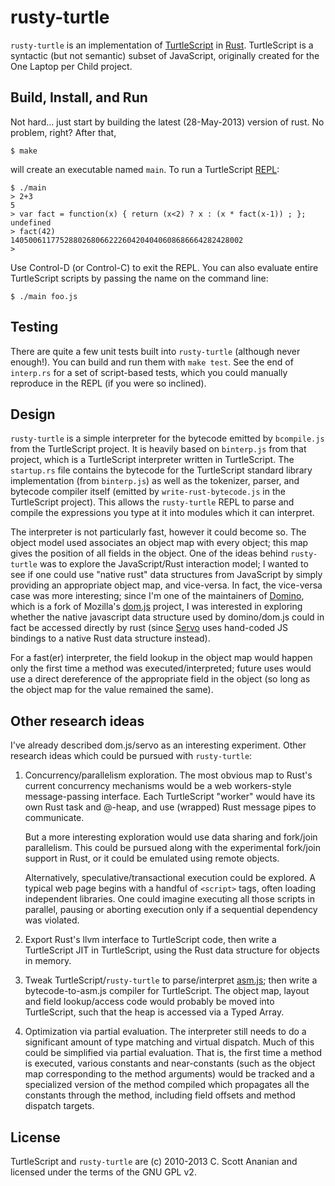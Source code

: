 # rusty-turtle

`rusty-turtle` is an implementation of
[TurtleScript](https://github.com/cscott/turtlescript) in
[Rust](http://www.rust-lang.org/).  TurtleScript is a syntactic
(but not semantic) subset of JavaScript, originally created for
the One Laptop per Child project.

## Build, Install, and Run

Not hard... just start by building the latest (28-May-2013) version of rust.
No problem, right?  After that,
```
$ make
```
will create an executable named `main`.  To run a TurtleScript
[REPL](http://en.wikipedia.org/wiki/Read%E2%80%93eval%E2%80%93print_loop):
```
$ ./main
> 2+3
5
> var fact = function(x) { return (x<2) ? x : (x * fact(x-1)) ; };
undefined
> fact(42)
1405006117752880268066222604204040608686664282428002
>
```
Use Control-D (or Control-C) to exit the REPL.  You can also evaluate entire
TurtleScript scripts by passing the name on the command line:
```
$ ./main foo.js
```

## Testing
There are quite a few unit tests built into `rusty-turtle` (although never
enough!).  You can build and run them with `make test`.  See the end of
`interp.rs` for a set of script-based tests, which you could manually
reproduce in the REPL (if you were so inclined).

## Design
`rusty-turtle` is a simple interpreter for the bytecode emitted by
`bcompile.js` from the TurtleScript project.  It is heavily based on
`binterp.js` from that project, which is a TurtleScript interpreter written
in TurtleScript.  The `startup.rs` file contains the bytecode for the
TurtleScript standard library implementation (from `binterp.js`) as
well as the tokenizer, parser, and bytecode compiler itself (emitted
by `write-rust-bytecode.js` in the TurtleScript project).  This allows
the `rusty-turtle` REPL to parse and compile the expressions you type
at it into modules which it can interpret.

The interpreter is not particularly fast, however it could become so.
The object model used associates an object map with every object; this
map gives the position of all fields in the object.  One of the ideas
behind `rusty-turtle` was to explore the JavaScript/Rust interaction
model; I wanted to see if one could use "native rust" data structures
from JavaScript by simply providing an appropriate object map, and
vice-versa.  In fact, the vice-versa case was more interesting;
since I'm one of the maintainers of
[Domino](https://github.com/fgnass/domino), which is a fork of
Mozilla's [dom.js](https://github.com/andreasgal/dom.js) project,
I was interested in exploring whether the native javascript
data structure used by domino/dom.js could in fact be accessed
directly by rust (since [Servo](https://github.com/mozilla/servo)
uses hand-coded JS bindings to a native Rust data structure instead).

For a fast(er) interpreter, the field lookup in the object map would
happen only the first time a method was executed/interpreted; future
uses would use a direct dereference of the appropriate field in the
object (so long as the object map for the value remained the same).

## Other research ideas

I've already described dom.js/servo as an interesting experiment.  Other
research ideas which could be pursued with `rusty-turtle`:

1. Concurrency/parallelism exploration.  The most obvious map to Rust's
current concurrency mechanisms would be a web workers-style message-passing
interface.  Each TurtleScript "worker" would have its own Rust task and
@-heap, and use (wrapped) Rust message pipes to communicate.

    But a more interesting exploration would use data sharing and fork/join
parallelism.  This could be pursued along with the experimental
fork/join support in Rust, or it could be emulated using remote objects.

    Alternatively, speculative/transactional execution could be explored.
A typical web page begins with a handful of `<script>` tags, often
loading independent libraries.  One could imagine executing all those
scripts in parallel, pausing or aborting execution only if a sequential
dependency was violated.

2. Export Rust's llvm interface to TurtleScript code, then write a TurtleScript
JIT in TurtleScript, using the Rust data structure for objects in memory.

3. Tweak TurtleScript/`rusty-turtle` to parse/interpret
[asm.js](http://asmjs.org/); then write a bytecode-to-asm.js compiler
for TurtleScript.  The object map, layout and field lookup/access code
would probably be moved into TurtleScript, such that the heap is
accessed via a Typed Array.

4. Optimization via partial evaluation.  The interpreter still needs
to do a significant amount of type matching and virtual dispatch.
Much of this could be simplified via partial evaluation.  That is,
the first time a method is executed, various constants and near-constants
(such as the object map corresponding to the method arguments) would
be tracked and a specialized version of the method compiled which
propagates all the constants through the method, including field offsets
and method dispatch targets.

## License

TurtleScript and `rusty-turtle` are (c) 2010-2013 C. Scott Ananian and
licensed under the terms of the GNU GPL v2.
